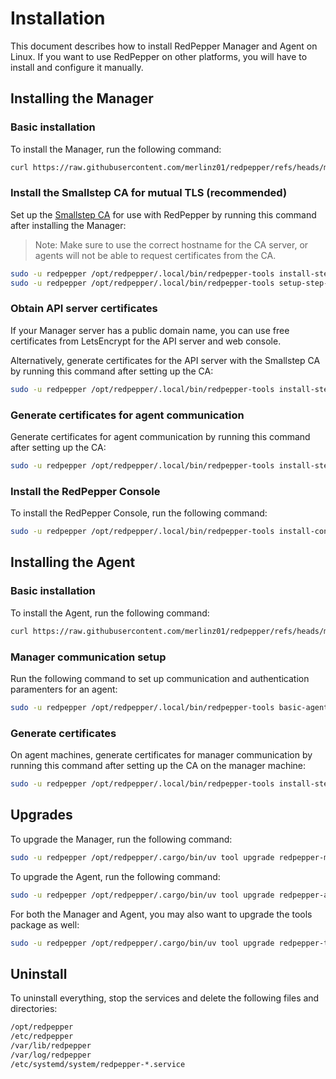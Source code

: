 # Installation

This document describes how to install RedPepper Manager and Agent on Linux.
If you want to use RedPepper on other platforms, you will have to install and configure it manually.

## Installing the Manager

### Basic installation

To install the Manager, run the following command:

```bash
curl https://raw.githubusercontent.com/merlinz01/redpepper/refs/heads/main/scripts/install-upgrade-manager.sh | sudo bash
```

### Install the Smallstep CA for mutual TLS (recommended)

Set up the [Smallstep CA](https://github.com/smallstep/certificates)
for use with RedPepper by running this command after installing the Manager:

> Note: Make sure to use the correct hostname for the CA server,
> or agents will not be able to request certificates from the CA.

```bash
sudo -u redpepper /opt/redpepper/.local/bin/redpepper-tools install-step-ca
sudo -u redpepper /opt/redpepper/.local/bin/redpepper-tools setup-step-ca
```

### Obtain API server certificates

If your Manager server has a public domain name,
you can use free certificates from LetsEncrypt for the API server and web console.

Alternatively, generate certificates for the API server
with the Smallstep CA by running this command after setting up the CA:

```bash
sudo -u redpepper /opt/redpepper/.local/bin/redpepper-tools install-step-keypair-manager-api
```

### Generate certificates for agent communication

Generate certificates for agent communication
by running this command after setting up the CA:

```bash
sudo -u redpepper /opt/redpepper/.local/bin/redpepper-tools install-step-keypair-manager
```

### Install the RedPepper Console

To install the RedPepper Console, run the following command:

```bash
sudo -u redpepper /opt/redpepper/.local/bin/redpepper-tools install-console
```

## Installing the Agent

### Basic installation

To install the Agent, run the following command:

```bash
curl https://raw.githubusercontent.com/merlinz01/redpepper/refs/heads/main/scripts/install-upgrade-agent.sh | sudo bash
```

### Manager communication setup

Run the following command to set up communication and authentication paramenters for an agent:

```bash
sudo -u redpepper /opt/redpepper/.local/bin/redpepper-tools basic-agent-config
```

### Generate certificates

On agent machines, generate certificates for manager communication
by running this command after setting up the CA on the manager machine:

```bash
sudo -u redpepper /opt/redpepper/.local/bin/redpepper-tools install-step-keypair-agent
```

## Upgrades

To upgrade the Manager, run the following command:

```bash
sudo -u redpepper /opt/redpepper/.cargo/bin/uv tool upgrade redpepper-manager
```

To upgrade the Agent, run the following command:

```bash
sudo -u redpepper /opt/redpepper/.cargo/bin/uv tool upgrade redpepper-agent
```

For both the Manager and Agent, you may also want to upgrade the tools package as well:

```bash
sudo -u redpepper /opt/redpepper/.cargo/bin/uv tool upgrade redpepper-tools
```

## Uninstall

To uninstall everything, stop the services and delete the following files and directories:

```bash
/opt/redpepper
/etc/redpepper
/var/lib/redpepper
/var/log/redpepper
/etc/systemd/system/redpepper-*.service
```
